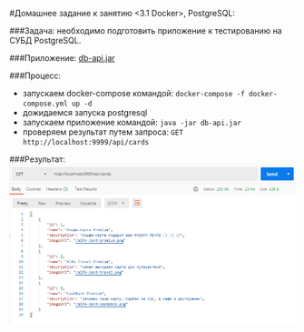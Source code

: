 #Домашнее задание к занятию <3.1 Docker>, PostgreSQL: 

###Задача:
необходимо подготовить приложение к тестированию на СУБД PostgreSQL.

###Приложение: [db-api.jar](https://github.com/netology-code/aqa-homeworks/raw/aqa4/docker/db-api.jar)

###Процесс:
- запускаем docker-compose командой: ```docker-compose -f docker-compose.yml up -d```
- дожидаемся запуска postgresql
- запускаем приложение командой: ```java -jar db-api.jar```
- проверяем результат путем запроса: ```GET http://localhost:9999/api/cards```

###Результат:
![image](img.png)